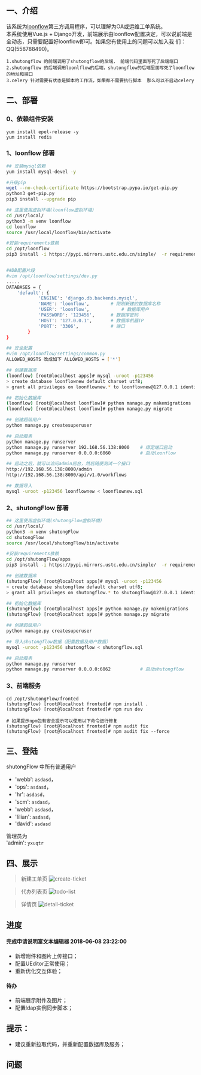 
## 一、介绍

  该系统为[loonflow](https://github.com/blackholll/loonflow)第三方调用程序，可以理解为OA或运维工单系统。     
本系统使用Vue.js + Django开发，前端展示由loonflow配置决定，可以说前端是全动态，只需要配置好loonflow即可。如果您有使用上的问题可以加入我    们：QQ(558788490)。

    1.shutongflow 的前端调用了shutongflow的后端， 前端代码里面写死了后端端口
    2.shutongflow 的后端调用loonlflow的后端，shutongflow的后端里面写死了loonflow的地址和端口
    3.celery 针对需要有状态是脚本的工作流，如果都不需要执行脚本  那么可以不启动celery

## 二、部署
### 0、依赖组件安装
```
yum install epel-release -y
yum install redis
```
### 1、loonflow 部署
```bash
## 安装mysql依赖
yum install mysql-devel -y

#升级pip
wget --no-check-certificate https://bootstrap.pypa.io/get-pip.py
python3 get-pip.py
pip3 install --upgrade pip

## 这里使用虚拟环境(loonflow虚拟环境)
cd /usr/local/
python3 -m venv loonflow
cd loonflow
source /usr/local/loonflow/bin/activate

#安装requirements依赖
cd /opt/loonflow
pip3 install -i https://pypi.mirrors.ustc.edu.cn/simple/  -r requirements/dev.txt


##DB配置片段 
#vim /opt/loonflow/settings/dev.py
.....
DATABASES = {
    'default': {
            'ENGINE': 'django.db.backends.mysql',
            'NAME': 'loonflow',        # 刚刚新建的数据库名称
            'USER': 'loonflow',            # 数据库用户 
            'PASSWORD': '123456',      # 数据库密码
            'HOST': '127.0.0.1',       # 数据库机器IP 
            'PORT': '3306',            # 端口
        }
}

## 安全配置
#vim /opt/loonflow/settings/common.py
ALLOWED_HOSTS 改成如下 ALLOWED_HOSTS = ['*']

## 创建数据库
(loonflow) [root@localhost apps]# mysql -uroot -p123456
> create database loonflownew default charset utf8;
> grant all privileges on loonflownew.* to loonflownew@127.0.0.1 identified by '123456';

## 初始化数据库
(loonflow) [root@localhost loonflow]# python manage.py makemigrations
(loonflow) [root@localhost loonflow]# python manage.py migrate

## 创建超级用户
python manage.py createsuperuser

## 启动服务
python manage.py runserver
python manage.py runserver 192.168.56.138:8000    # 绑定端口启动
python manage.py runserver 0.0.0.0:6060           # 启动loonflow

## 启动之后，就可以访问admin后台，然后随便测试一个接口
http://192.168.56.138:8000/admin
http://192.168.56.138:8000/api/v1.0/workflows

## 数据导入
mysql -uroot -p123456 loonflownew < loonflownew.sql
```
### 2、shutongFlow 部署
```bash
## 这里使用虚拟环境(shutongFlow虚拟环境)
cd /usr/local/
python3 -m venv shutongFlow
cd shutongFlow
source /usr/local/shutongFlow/bin/activate

#安装requirements依赖
cd /opt/shutongFlow/apps
pip3 install -i https://pypi.mirrors.ustc.edu.cn/simple/  -r requirements.txt

## 创建数据库
(shutongFlow) [root@localhost apps]# mysql -uroot -p123456
> create database shutongflow default charset utf8;
> grant all privileges on shutongflow.* to shutongflow@127.0.0.1 identified by '123456';

## 初始化数据库
(shutongFlow) [root@localhost apps]# python manage.py makemigrations
(shutongFlow) [root@localhost apps]# python manage.py migrate

## 创建超级用户
python manage.py createsuperuser

## 导入shutongflow数据（配置数据及用户数据）
mysql -uroot -p123456 shutongflow < shutongflow.sql

## 启动服务
python manage.py runserver   
python manage.py runserver 0.0.0.0:6062           # 启动shutongflow          
```

### 3、前端服务
```
cd /opt/shutongFlow/fronted
(shutongFlow) [root@localhost fronted]# npm install .
(shutongFlow) [root@localhost fronted]# npm run dev

# 如果提示npm包有安全提示可以使用以下命令进行修复
(shutongFlow) [root@localhost fronted]# npm audit fix
(shutongFlow) [root@localhost fronted]# npm audit fix --force
```
## 三、登陆

shutongFlow 中所有普通用户

- 'webb': `asdasd`，    
- 'ops': `asdasd`，   
- 'hr': `asdasd`，   
- 'scm': `asdasd`，   
- 'webb': `asdasd`，   
- 'lilian': `asdasd`，   
- 'david': `asdasd`   

管理员为    
'admin': `yxuqtr`


## 四、展示

> 新建工单页
> ![create-ticket](https://github.com/youshutong2080/shutongFlow/blob/master/docs/images/create-ticket.png)

> 代办列表页
> ![todo-list](https://github.com/youshutong2080/shutongFlow/blob/master/docs/images/todo-list.png)

> 详情页
> ![detail-ticket](https://github.com/youshutong2080/shutongFlow/blob/master/docs/images/detail-ticket.png)


## 进度

#### 完成申请说明富文本编辑器 2018-06-08 23:22:00
- 新增附件和图片上传接口；
- 配置UEditor正常使用；
- 重新优化交互体验；

#### 待办
- 前端展示附件及图片；
- 配置ldap实例同步脚本；

## 提示：
- 建议重新拉取代码，并重新配置数据库及服务；


## 问题

